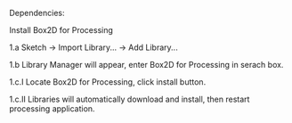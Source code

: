 Dependencies:

Install Box2D for Processing

1.a Sketch -> Import Library... -> Add Library... 

1.b Library Manager will appear, enter Box2D for Processing in serach box.

1.c.I Locate Box2D for Processing, click install button.

1.c.II Libraries will automatically download and install, then restart processing application.
